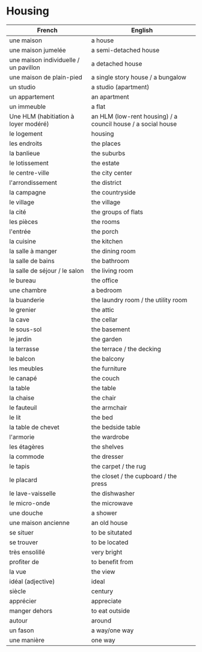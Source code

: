 # Housing

| French                                | English                                                      |
|---------------------------------------|--------------------------------------------------------------|
| une maison                            | a house                                                      |
| une maison jumelée                    | a semi-detached house                                        |
| une maison individuelle / un pavillon | a detached house                                             |
| une maison de plain-pied              | a single story house / a bungalow                            |
| un studio                             | a studio (apartment)                                         |
| un appartement                        | an apartment                                                 |
| un immeuble                           | a flat                                                       |
| Une HLM (habitiation à loyer modéré)  | an HLM (low-rent housing) / a council house / a social house |
| le logement                           | housing                                                      |
| les endroits                          | the places                                                   |
| la banlieue                           | the suburbs                                                  |
| le lotissement                        | the estate                                                   |
| le centre-ville                       | the city center                                              |
| l'arrondissement                      | the district                                                 |
| la campagne                           | the countryside                                              |
| le village                            | the village                                                  |
| la cité                               | the groups of flats                                          |
| les pièces                            | the rooms                                                    |
| l'entrée                              | the porch                                                    |
| la cuisine                            | the kitchen                                                  |
| la salle à manger                     | the dining room                                              |
| la salle de bains                     | the bathroom                                                 |
| la salle de séjour / le salon         | the living room                                              |
| le bureau                             | the office                                                   |
| une chambre                           | a bedroom                                                    |
| la buanderie                          | the laundry room / the utility room                          |
| le grenier                            | the attic                                                    |
| la cave                               | the cellar                                                   |
| le sous-sol                           | the basement                                                 |
| le jardin                             | the garden                                                   |
| la terrasse                           | the terrace / the decking                                    |
| le balcon                             | the balcony                                                  |
| les meubles                           | the furniture                                                |
| le canapé                             | the couch                                                    |
| la table                              | the table                                                    |
| la chaise                             | the chair                                                    |
| le fauteuil                           | the armchair                                                 |
| le lit                                | the bed                                                      |
| la table de chevet                    | the bedside table                                            |
| l'armorie                             | the wardrobe                                                 |
| les étagères                          | the shelves                                                  |
| la commode                            | the dresser                                                  |
| le tapis                              | the carpet / the rug                                         |
| le placard                            | the closet / the cupboard / the press                        |
| le lave-vaisselle                     | the dishwasher                                               |
| le micro-onde                         | the microwave                                                |
| une douche                            | a shower                                                     |
| une maison ancienne                   | an old house                                                 |
| se situer                             | to be situtated                                              |
| se trouver                            | to be located                                                |
| très ensolillé                        | very bright                                                  |
| profiter de                           | to benefit from                                              |
| la vue                                | the view                                                     |
| idéal (adjective)                     | ideal                                                        |
| siècle                                | century                                                      |
| apprécier                             | appreciate                                                   |
| manger dehors                         | to eat outside                                               |
| autour                                | around                                                       |
| un fason                              | a way/one way                                                |
| une manière                           | one way                                                      |